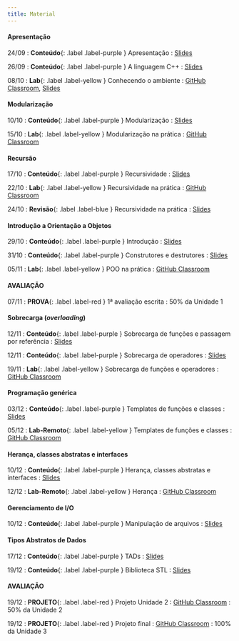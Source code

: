 ```yaml
---
title: Material
---
```


#### Apresentação

24/09
: **Conteúdo**{: .label .label-purple } Apresentação
  : [Slides](https://docs.google.com/presentation/d/1XUpt4twUsZN9wCybB49jNMNix13uvvFdk2evN1GBFKY/edit?usp=sharing)

26/09
: **Conteúdo**{: .label .label-purple } A linguagem C++
  : [Slides](https://docs.google.com/presentation/d/1hRgL43uYB5mpUJ7qCbCGqcfSubfNIhrMu4e255zBZkU/edit?usp=sharing)

08/10
: **Lab**{: .label .label-yellow } Conhecendo o ambiente
  : [GitHub Classroom](https://classroom.github.com/a/OBS1bAIz), [Slides](https://docs.google.com/presentation/d/13a9nQdArKWNubZikmQlvTAYv5-VxPfT1WzxFd0WLJ0M/edit?usp=sharing)


#### Modularização

10/10
: **Conteúdo**{: .label .label-purple } Modularização
  : [Slides](https://docs.google.com/presentation/d/1EN1vEBzqI06duny4fuUanIpY1cSFvmc8yCFMjX_vW1k/edit?usp=sharing)

15/10
: **Lab**{: .label .label-yellow } Modularização na prática
  : [GitHub Classroom](https://classroom.github.com/a/bqGORhU-)

#### Recursão

17/10
: **Conteúdo**{: .label .label-purple } Recursividade
  : [Slides](https://docs.google.com/presentation/d/1bJwYoZpTnxGPZbIpvqy7kTP16dk-lvseIsB-8uw6Tpk/edit?usp=sharing)

22/10
: **Lab**{: .label .label-yellow } Recursividade na prática
  : [GitHub Classroom](https://classroom.github.com/a/mHQF_wkg)

24/10
: **Revisão**{: .label .label-blue } Recursividade na prática
  : [Slides](#)

#### Introdução a Orientação a Objetos

29/10
: **Conteúdo**{: .label .label-purple } Introdução
  : [Slides](https://docs.google.com/presentation/d/1El8t0GZCqaB-g1jd3AcI4qjDVthWnGA8FZqU2AXJgNw/edit?usp=sharing)

31/10
: **Conteúdo**{: .label .label-purple } Construtores e destrutores
  : [Slides](https://docs.google.com/presentation/d/1_rnXh9etcMgfjI1HCP_BXxyWFoKzpV5AXJuYfJiXxFo/edit?usp=sharing)

05/11
: **Lab**{: .label .label-yellow } POO na prática
  : [GitHub Classroom](https://classroom.github.com/a/BmQ2AAXi)

#### AVALIAÇÃO

07/11
: **PROVA**{: .label .label-red } 1ª avaliação escrita
  : 50% da Unidade 1 

#### Sobrecarga (_overloading_)

12/11
: **Conteúdo**{: .label .label-purple } Sobrecarga de funções e passagem por referência
  : [Slides](https://docs.google.com/presentation/d/1aR3X2HIxYL8sNfMxZEPfqcJB7SQsgoh2mZpJ4LnUB3o/edit?usp=sharing)

12/11
: **Conteúdo**{: .label .label-purple } Sobrecarga de operadores
  : [Slides](https://docs.google.com/presentation/d/1f3d8SjovlS9MuCwMG_CYIl_1eNPTR7svcM_5fNRflNk/edit?usp=sharing)

19/11
: **Lab**{: .label .label-yellow } Sobrecarga de funções e operadores
  : [GitHub Classroom](https://classroom.github.com/a/V7IOYkSC)

#### Programação genérica

03/12
: **Conteúdo**{: .label .label-purple } Templates de funções e classes
  : [Slides](https://docs.google.com/presentation/d/1vl6CnbbvvTA67pmiIqxWr1nNxK0Y_bPkzhQHiCrgmhk/edit?usp=sharing)

05/12
: **Lab-Remoto**{: .label .label-yellow } Templates de funções e classes
  : [GitHub Classroom](https://classroom.github.com/a/t24-Xciw)

#### Herança, classes abstratas e interfaces

10/12
: **Conteúdo**{: .label .label-purple } Herança, classes abstratas e interfaces
  : [Slides](https://docs.google.com/presentation/d/1y8A5XkTgMrlQ165_z0bVEklUhjdzkpg0_vWg2hsZPJs/edit?usp=sharing)

12/12
: **Lab-Remoto**{: .label .label-yellow } Herança
  : [GitHub Classroom](https://classroom.github.com/a/QcbTb6sQ)

#### Gerenciamento de I/O

10/12
: **Conteúdo**{: .label .label-purple } Manipulação de arquivos
  : [Slides](https://docs.google.com/presentation/d/1s0HFf2IxjH5-TwTBRwueWtuqU3H2sJlDQUpz6QxpV90/edit?usp=sharing)

#### Tipos Abstratos de Dados

17/12
: **Conteúdo**{: .label .label-purple } TADs
  : [Slides](https://docs.google.com/presentation/d/11yDFVkqMgxA4LqN5_1g89tIePQKOg9GjOeCQ44f98Ds/edit?usp=sharing)

19/12
: **Conteúdo**{: .label .label-purple } Biblioteca STL
  : [Slides](https://docs.google.com/presentation/d/1qgdSdZ1IeT-RsrAr4-eSmdNVVez084ZA-x8V5BXsmZQ/edit?usp=sharing)

#### AVALIAÇÃO

19/12
: **PROJETO**{: .label .label-red } Projeto Unidade 2
  : [GitHub Classroom](https://classroom.github.com/a/i8jZEZX0)
  : 50% da Unidade 2

19/12
: **PROJETO**{: .label .label-red } Projeto final
  : [GitHub Classroom](https://classroom.github.com/a/TIlrQHKG)
  : 100% da Unidade 3

